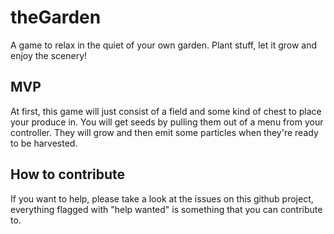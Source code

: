 # theGarden
A game to relax in the quiet of your own garden. Plant stuff, let it grow and enjoy the scenery!

## MVP
At first, this game will just consist of a field and some kind of chest to place your produce in. You will get seeds by pulling them out of a menu from your controller. They will grow and then emit some particles when they're ready to be harvested.

## How to contribute
If you want to help, please take a look at the issues on this github project, everything flagged with "help wanted" is something that you can contribute to.